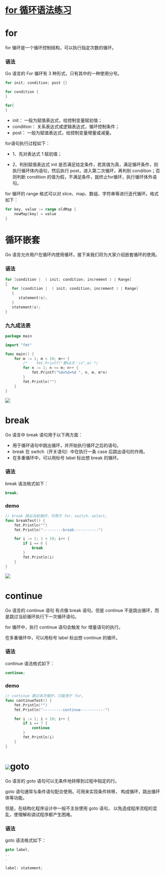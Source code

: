 # [for 循环语法练习](https://github1s.com/515250339/goland/blob/HEAD/00基础语法/main/09循环.go)

# for

for 循环是一个循环控制结构，可以执行指定次数的循环。

### 语法

Go 语言的 For 循环有 3 种形式，只有其中的一种使用分号。

```go
for init; condition; post {}
```

```go
for condition {
}
```

```go
for{
}
```

* init： 一般为赋值表达式，给控制变量赋初值；
* condition： 关系表达式或逻辑表达式，循环控制条件；
* post： 一般为赋值表达式，给控制变量增量或减量。

for语句执行过程如下：

* 1、先对表达式 1 赋初值；

* 2、判别赋值表达式 init 是否满足给定条件，若其值为真，满足循环条件，则执行循环体内语句，然后执行 post，进入第二次循环，再判别 condition；否则判断 condition 的值为假，不满足条件，就终止for循环，执行循环体外语句。

for 循环的 range 格式可以对 slice、map、数组、字符串等进行迭代循环。格式如下：

```go
for key, value := range oldMap { 
    newMap[key] = value
}
```

# 循环嵌套

Go 语言允许用户在循环内使用循环。接下来我们将为大家介绍嵌套循环的使用。

### 语法

```go
for [condition |  ( init; condition; increment ) | Range]
{
   for [condition |  ( init; condition; increment ) | Range]
   {
      statement(s);
   }
   statement(s);
}
```

### 九九成法表

```go
package main

import "fmt"

func main() {
    for m := 1; m < 10; m++ {
        /*    fmt.Printf("第%d次：\n",m) */
        for n := 1; n <= m; n++ {
            fmt.Printf("%dx%d=%d ", n, m, m*n)
        }
        fmt.Println("")
    }
}
```

![](/assets/import21.png)

# break

Go 语言中 break 语句用于以下两方面：

* 用于循环语句中跳出循环，并开始执行循环之后的语句。
* break 在 switch（开关语句）中在执行一条 case 后跳出语句的作用。
* 在多重循环中，可以用标号 label 标出想 break 的循环。

### 语法

break 语法格式如下：

```go
break;
```

### demo

```go
// break 跳出当前循环，可⽤于 for、switch、select。
func breakTest() {
    fmt.Println("")
    fmt.Println("---------break-----------")

    for i := 1; 1 < 10; i++ {
        if i == 6 {
            break
        }
        fmt.Println(i)
    }
}
```

![](/assets/import23.png)

# continue

Go 语言的 continue 语句 有点像 break 语句。但是 continue 不是跳出循环，而是跳过当前循环执行下一次循环语句。

for 循环中，执行 continue 语句会触发 for 增量语句的执行。

在多重循环中，可以用标号 label 标出想 continue 的循环。

### 语法

continue 语法格式如下：

```go
continue;
```

### demo

```go
// continue 跳过本次循环，只能用于 for。
func continueTest() {
    fmt.Println("")
    fmt.Println("---------continue-----------")

    for i := 1; i < 10; i++ {
        if i == 7 {
            continue
        }
        fmt.Println(i)
    }
}
```

# ![](/assets/import24.png)goto

Go 语言的 goto 语句可以无条件地转移到过程中指定的行。

goto 语句通常与条件语句配合使用。可用来实现条件转移， 构成循环，跳出循环体等功能。

但是，在结构化程序设计中一般不主张使用 goto 语句， 以免造成程序流程的混乱，使理解和调试程序都产生困难。

### 语法

goto 语法格式如下：

```go
goto label;
..
.

label: statement;
```



